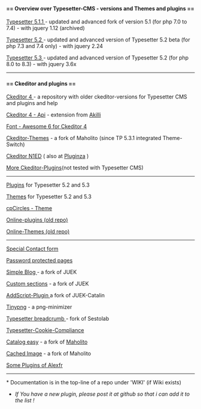 <h4> == Overview over Typesetter-CMS - versions and Themes and plugins == </h4>

<a href=https://github.com/gtbu/Typesetter5.1.1-CE target=_blank>Typesetter 5.1.1 </a> - updated and advanced fork of version 5.1 (for php 7.0 to 7.4) - with jquery 1.12 (archived)

<a href=https://github.com/gtbu/Typesetter5.2 target=_blank> Typesetter 5.2  </a> - updated and advanced version of Typesetter 5.2 beta (for php 7.3 and 7.4 only) - with jquery 2.24

<a href=https://github.com/gtbu/Typesetter-5.3-p8 target=_blank>Typesetter 5.3 </a> - updated and advanced version of Typesetter 5.2 (for php 8.0 to 8.3) - with jquery 3.6x
<hr size=1> 
<h4> == Ckeditor and plugins == </h4>

<a href=https://github.com/gtbu/Ckeditor-4-Typesetter target=_blank> Ckeditor 4 </a> - a repository with older ckeditor-versions for Typesetter CMS and plugins and help 

<a href=https://github.com/gtbu/ckeditor4-api target=_blank> Ckeditor 4 - Api</a> - extension from <a href=https://github.com/gtbu/ckeditor4-plugins-ak target=_blank>Akilli</a>

<a href=https://github.com/gtbu/ckeditor-fa42  target=_blank> Font - Awesome 6 for Ckeditor 4 </a> 

<a href=https://github.com/gtbu/CKE_Themes target=_blank> Ckeditor-Themes</a>  - a fork of Maholito (since TP 5.3.1 integrated Theme-Switch)

<a href=https://github.com/gtbu/n1ed-ckeditor> Ckeditor N1ED</a> ( also at <a href=https://pluginza.com/ckeditor4-plugins> Pluginza</a> )

<a href="https://github.com/gtbu?tab=repositories&q=ckeditor&type=&language=&sort=" target=_blank>More Ckeditor-Plugins</a>(not tested with Typesetter CMS)

<hr size=1> 

<a href=https://github.com/gtbu/Typesetter5-Plugins target=_blank> Plugins</a> for Typesetter 5.2 and 5.3

<a href=https://github.com/gtbu/Typesetter5-Themes target=_blank> Themes</a> for Typesetter 5.2 and 5.3

<a href=https://github.com/gtbu/cpCircles target=_blank> cpCircles  - Theme </a>

<a href=https://github.com/gtbu/Online-Plugins target=_blank> Online-plugins (old repo)

<a href=https://github.com/gtbu/Online-Themes  target=_blank> Online-Themes (old repo)

<hr size=1> 

<a href=https://github.com/gtbu/Special-Contact-Form target=_blank> Special Contact form</a> 

<a href=https://github.com/gtbu/Password_protected_pages target=_blank> Password protected pages</a>

<a href=https://github.com/gtbu/Simple-Blog-3.06 target=_Blank> Simple Blog </a> - a fork of JUEK

<a href=https://github.com/gtbu/CustomSections-23 target=_blank> Custom sections</a> - a fork of JUEK

<a href=https://github.com/gtbu/AddScriptPluginTypesetter target=_blank> AddScript-Plugin </a> a fork of JUEK-Catalin

<a href=https://github.com/gtbu/TinyPNG  target=_blank> Tinypng</a> - a png-minimizer 

<a href=https://github.com/gtbu/Typesetter-Breadcrumb target=_blank> Typesetter breadcrumb </a> - fork of Sestolab

<a href=https://github.com/gtbu/Typesetter-Cookie-Compliance target=_blan> Typesetter-Cookie-Compliance</a> 

<a href=https://github.com/gtbu/Catalog-Easy target=_blank> Catalog easy</a>  - a fork of <a href=http://mhdev.bplaced.net/ target=_blank> Maholito </a>

<a href=https://github.com/gtbu/CS.mh_Cached_Image target=_blank> Cached Image</a>   - a fork of Maholito

<a href="https://github.com/a2exfr?tab=repositories&q=typesetter&type=&language=&sort=" target=_blank> Some Plugins of Alexfr</a>
<hr size=1> 
* Documentation is in the top-line of a repo under 'WIKI' (if Wiki exists)

* <em>If You have a new plugin, please post it at github so that i can add it to the list !</em>
